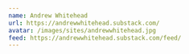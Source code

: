 ```yaml
---
name: Andrew Whitehead
url: https://andrewwhitehead.substack.com/
avatar: /images/sites/andrewwhitehead.jpg
feed: https://andrewwhitehead.substack.com/feed/
---
```


